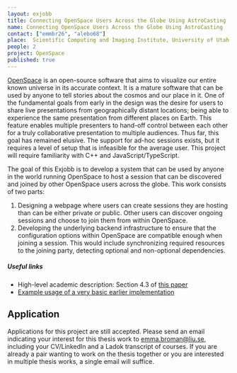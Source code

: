 ```yaml
---
layout: exjobb
title: Connecting OpenSpace Users Across the Globe Using AstroCasting 
name: Connecting OpenSpace Users Across the Globe Using AstroCasting 
contact: ["emmbr26", "alebo68"]
place:  Scientific Computing and Imaging Institute, University of Utah, Salt Lake City
people: 2
project: OpenSpace
published: true
---
```


[OpenSpace](https://openspaceproject.com) is an open-source software that aims to visualize our entire known universe in its accurate context.  It is a mature software that can be used by anyone to tell stories about the cosmos and our place in it.  One of the fundamental goals from early in the design was the desire for users to share live presentations from geographically distant locations;  being able to experience the same presentation from different places on Earth.  This feature enables multiple presenters to hand-off control between each other for a truly collaborative presentation to multiple audiences.  Thus far, this goal has remained elusive.  The support for ad-hoc sessions exists, but it requires a level of setup that is infeasible for the average user.  This project will require familiarity with C++ and JavaScript/TypeScript.

The goal of this Exjobb is to develop a system that can be used by anyone in the world running OpenSpace to host a session that can be discovered and joined by other OpenSpace users across the globe.  This work consists of two parts:
  1. Designing a webpage where users can create sessions they are hosting than can be either private or public.  Other users can discover ongoing sessions and choose to join them from within OpenSpace.
  1. Developing the underlying backend infrastructure to ensure that the configuration options within OpenSpace are compatible enough when joining a session.  This would include synchronizing required resources to the joining party, detecting optional and non-optional dependencies.

##### Useful links
- High-level academic description: Section 4.3 of [this paper](https://alexanderbock.github.io/papers/vis19-bock-openspace-system.pdf)
- [Example usage of a very basic earlier implementation](https://www.youtube.com/watch?v=oEFz5JxLd8w)

## Application
<!--
Please send an email indicating your interest for this or other thesis works to [emma.broman@liu.se](mailto:emma.broman@liu.se) including your CV/LinkedIn and a Ladok transcript of courses until EOD **15th of October, 2022**. If you are already a pair wanting to work on the thesis together or you are interested in multiple thesis works, a single email will suffice. 

Applications are accepted on a rolling basis.
-->

Applications for this project are still accepted. Please send an email indicating your interest for this thesis work to [emma.broman@liu.se](mailto:emma.broman@liu.se), including your CV/LinkedIn and a Ladok transcript of courses. If you are already a pair wanting to work on the thesis together or you are interested in multiple thesis works, a single email will suffice.
